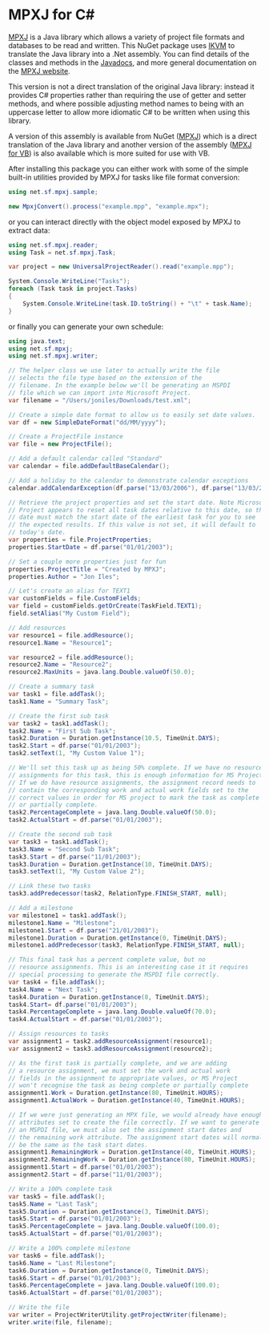 # MPXJ for C#

[MPXJ](http://mpxj.org) is a Java library which allows a variety of project
file formats and databases to be read and written. This NuGet package uses
[IKVM](https://github.com/ikvm-revived/ikvm) to translate the Java library into a .Net assembly.
You can find details of the classes and methods in the [Javadocs](http://www.mpxj.org/apidocs/index.html),
and more general documentation on the [MPXJ website](https://www.mpxj.org/).

This version is not a direct translation of the original Java library: instead
it provides C# properties rather than requiring the use of getter and setter
methods, and where possible adjusting method names to being with an uppercase
letter to allow more idiomatic C# to be written when using this library.

A version of this assembly is available from NuGet
([MPXJ](https://www.nuget.org/packages/net.sf.mpxj))
which is a direct translation
of the Java library and another version of the assembly 
([MPXJ for VB](https://www.nuget.org/packages/net.sf.mpxj-for-vb))
is also available which is more
suited for use with VB.

After installing this package you can either work with some of the simple
built-in utilities provided by MPXJ for tasks like file format conversion:

```c#
using net.sf.mpxj.sample;

new MpxjConvert().process("example.mpp", "example.mpx");
```

or you can interact directly with the object model exposed by MPXJ to extract data:

```c#
using net.sf.mpxj.reader;
using Task = net.sf.mpxj.Task;

var project = new UniversalProjectReader().read("example.mpp");

System.Console.WriteLine("Tasks");
foreach (Task task in project.Tasks)
{
    System.Console.WriteLine(task.ID.toString() + "\t" + task.Name);
}
```

or finally you can generate your own schedule:

```c#
using java.text;
using net.sf.mpxj;
using net.sf.mpxj.writer;

// The helper class we use later to actually write the file
// selects the file type based on the extension of the
// filename. In the example below we'll be generating an MSPDI
// file which we can import into Microsoft Project.
var filename = "/Users/joniles/Downloads/test.xml";

// Create a simple date format to allow us to easily set date values.
var df = new SimpleDateFormat("dd/MM/yyyy");

// Create a ProjectFile instance
var file = new ProjectFile();

// Add a default calendar called "Standard"
var calendar = file.addDefaultBaseCalendar();

// Add a holiday to the calendar to demonstrate calendar exceptions
calendar.addCalendarException(df.parse("13/03/2006"), df.parse("13/03/2006"));

// Retrieve the project properties and set the start date. Note Microsoft
// Project appears to reset all task dates relative to this date, so this
// date must match the start date of the earliest task for you to see
// the expected results. If this value is not set, it will default to
// today's date.
var properties = file.ProjectProperties;
properties.StartDate = df.parse("01/01/2003");

// Set a couple more properties just for fun
properties.ProjectTitle = "Created by MPXJ";
properties.Author = "Jon Iles";

// Let's create an alias for TEXT1
var customFields = file.CustomFields;
var field = customFields.getOrCreate(TaskField.TEXT1);
field.setAlias("My Custom Field");

// Add resources
var resource1 = file.addResource();
resource1.Name = "Resource1";

var resource2 = file.addResource();
resource2.Name = "Resource2";
resource2.MaxUnits = java.lang.Double.valueOf(50.0);

// Create a summary task
var task1 = file.addTask();
task1.Name = "Summary Task";

// Create the first sub task
var task2 = task1.addTask();
task2.Name = "First Sub Task";
task2.Duration = Duration.getInstance(10.5, TimeUnit.DAYS);
task2.Start = df.parse("01/01/2003");
task2.setText(1, "My Custom Value 1");

// We'll set this task up as being 50% complete. If we have no resource
// assignments for this task, this is enough information for MS Project.
// If we do have resource assignments, the assignment record needs to
// contain the corresponding work and actual work fields set to the
// correct values in order for MS project to mark the task as complete
// or partially complete.
task2.PercentageComplete = java.lang.Double.valueOf(50.0);
task2.ActualStart = df.parse("01/01/2003");

// Create the second sub task
var task3 = task1.addTask();
task3.Name = "Second Sub Task";
task3.Start = df.parse("11/01/2003");
task3.Duration = Duration.getInstance(10, TimeUnit.DAYS);
task3.setText(1, "My Custom Value 2");

// Link these two tasks
task3.addPredecessor(task2, RelationType.FINISH_START, null);

// Add a milestone
var milestone1 = task1.addTask();
milestone1.Name = "Milestone";
milestone1.Start = df.parse("21/01/2003");
milestone1.Duration = Duration.getInstance(0, TimeUnit.DAYS);
milestone1.addPredecessor(task3, RelationType.FINISH_START, null);

// This final task has a percent complete value, but no
// resource assignments. This is an interesting case it it requires
// special processing to generate the MSPDI file correctly.
var task4 = file.addTask();
task4.Name = "Next Task";
task4.Duration = Duration.getInstance(8, TimeUnit.DAYS);
task4.Start= df.parse("01/01/2003");
task4.PercentageComplete = java.lang.Double.valueOf(70.0);
task4.ActualStart = df.parse("01/01/2003");

// Assign resources to tasks
var assignment1 = task2.addResourceAssignment(resource1);
var assignment2 = task3.addResourceAssignment(resource2);

// As the first task is partially complete, and we are adding
// a resource assignment, we must set the work and actual work
// fields in the assignment to appropriate values, or MS Project
// won't recognise the task as being complete or partially complete
assignment1.Work = Duration.getInstance(80, TimeUnit.HOURS);
assignment1.ActualWork = Duration.getInstance(40, TimeUnit.HOURS);

// If we were just generating an MPX file, we would already have enough
// attributes set to create the file correctly. If we want to generate
// an MSPDI file, we must also set the assignment start dates and
// the remaining work attribute. The assignment start dates will normally
// be the same as the task start dates.
assignment1.RemainingWork = Duration.getInstance(40, TimeUnit.HOURS);
assignment2.RemainingWork = Duration.getInstance(80, TimeUnit.HOURS);
assignment1.Start = df.parse("01/01/2003");
assignment2.Start = df.parse("11/01/2003");

// Write a 100% complete task
var task5 = file.addTask();
task5.Name = "Last Task";
task5.Duration = Duration.getInstance(3, TimeUnit.DAYS);
task5.Start = df.parse("01/01/2003");
task5.PercentageComplete = java.lang.Double.valueOf(100.0);
task5.ActualStart = df.parse("01/01/2003");

// Write a 100% complete milestone
var task6 = file.addTask();
task6.Name = "Last Milestone";
task6.Duration = Duration.getInstance(0, TimeUnit.DAYS);
task6.Start = df.parse("01/01/2003");
task6.PercentageComplete = java.lang.Double.valueOf(100.0);
task6.ActualStart = df.parse("01/01/2003");

// Write the file
var writer = ProjectWriterUtility.getProjectWriter(filename);
writer.write(file, filename);
```
